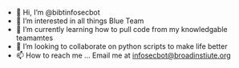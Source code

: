 - 👋 Hi, I’m @bibtinfosecbot
- 👀 I’m interested in all things Blue Team
- 🌱 I’m currently learning how to pull code from my knowledgable teamamtes
- 💞️ I’m looking to collaborate on python scripts to make life better
- 📫 How to reach me ... Email me at infosecbot@broadinstiute.org

<!---
bibtinfosecbot/bibtinfosecbot is a ✨ special ✨ repository because its `README.md` (this file) appears on your GitHub profile.
You can click the Preview link to take a look at your changes.
--->
